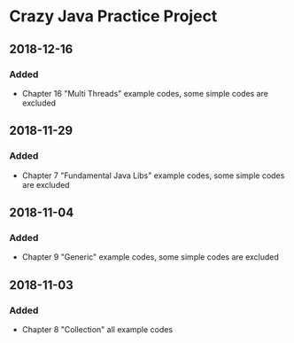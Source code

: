 # Crazy Java Practice Project #

## 2018-12-16 ##
### Added ###
- Chapter 16 "Multi Threads" example codes, some simple codes are excluded

## 2018-11-29 ##
### Added ###
- Chapter 7 "Fundamental Java Libs" example codes, some simple codes are excluded

## 2018-11-04 ##
### Added ###
- Chapter 9 "Generic" example codes, some simple codes are excluded

## 2018-11-03 ##
### Added ###
- Chapter 8 "Collection" all example codes